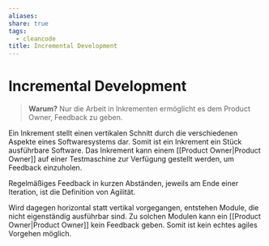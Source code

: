```yaml
---
aliases: 
share: true
tags:
  - cleancode
title: Incremental Development
---
```

# Incremental Development

>**Warum?**
>Nur die Arbeit in Inkrementen ermöglicht es dem Product Owner, Feedback zu geben.

Ein Inkrement stellt einen vertikalen Schnitt durch die verschiedenen Aspekte eines Softwaresystems dar. Somit ist ein Inkrement ein Stück ausführbare Software. Das Inkrement kann einem [[Product Owner|Product Owner]] auf einer Testmaschine zur Verfügung gestellt werden, um Feedback einzuholen.

Regelmäßiges Feedback in kurzen Abständen, jeweils am Ende einer Iteration, ist die Definition von Agilität.

Wird dagegen horizontal statt vertikal vorgegangen, entstehen Module, die nicht eigenständig ausführbar sind. Zu solchen Modulen kann ein [[Product Owner|Product Owner]] kein Feedback geben. Somit ist kein echtes agiles Vorgehen möglich.